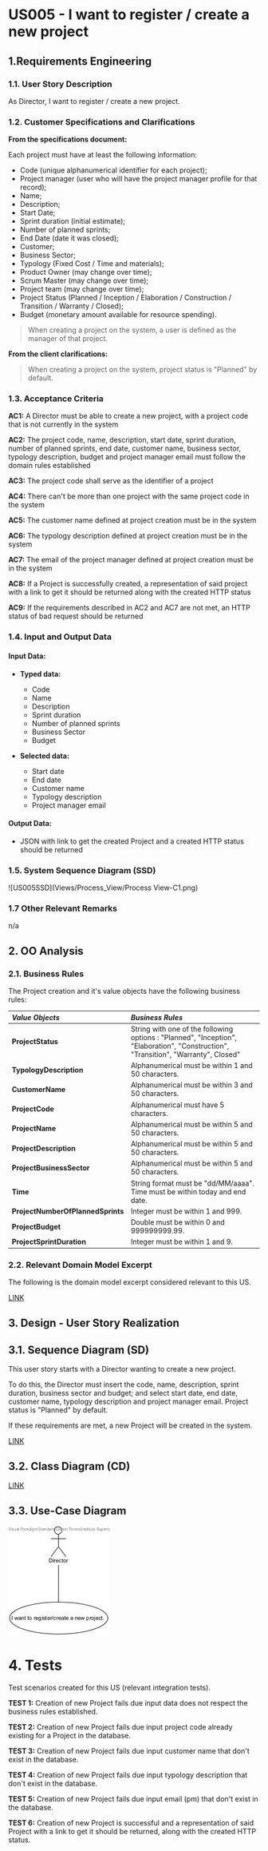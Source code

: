US005 - I want to register / create a new project
=======================================

## **1.Requirements Engineering**

### **1.1. User Story Description**

As Director, I want to register / create a new project.

### **1.2. Customer Specifications and Clarifications**

**From the specifications document:**

Each project must have at least the following information: <br>

- Code (unique alphanumerical identifier for each project);
- Project manager (user who will have the project manager profile for that record);
- Name;
- Description;
- Start Date;
- Sprint duration (initial estimate);
- Number of planned sprints;
- End Date (date it was closed);
- Customer;
- Business Sector;
- Typology (Fixed Cost / Time and materials);
- Product Owner (may change over time);
- Scrum Master (may change over time);
- Project team (may change over time);
- Project Status (Planned / Inception / Elaboration / Construction / Transition / Warranty / Closed);
- Budget (monetary amount available for resource spending).

> When creating a project on the system, a user is defined as the manager of that project.

**From the client clarifications:**

> When creating a project on the system, project status is "Planned" by default.
<p>

### **1.3. Acceptance Criteria**

<b>AC1:</b> A Director must be able to create a new project, with a project code that is not currently in the system

<b>AC2:</b> The project code, name, description, start date, sprint duration, number of planned sprints, end date, customer name, business sector, typology description, budget and project manager
email must follow the domain rules established

<b>AC3:</b> The project code shall serve as the identifier of a project

<b>AC4:</b> There can't be more than one project with the same project code in the system

<b>AC5:</b> The customer name defined at project creation must be in the system

<b>AC6:</b> The typology description defined at project creation must be in the system

<b>AC7:</b> The email of the project manager defined at project creation must be in the system

<b>AC8:</b> If a Project is successfully created, a representation of said project with a link to get it should be returned along with the created HTTP status

<b>AC9:</b> If the requirements described in AC2 and AC7 are not met, an HTTP status of bad request should be returned

### **1.4. Input and Output Data**

#### **Input Data:**

* **Typed data:**
  - Code
  - Name
  - Description
  - Sprint duration
  - Number of planned sprints
  - Business Sector
  - Budget

* **Selected data:**
  - Start date
  - End date
  - Customer name
  - Typology description
  - Project manager email

#### **Output Data:**

- JSON with link to get the created Project and a created HTTP status should be returned

### **1.5. System Sequence Diagram (SSD)**

![US005SSD](Views/Process_View/Process View-C1.png)

### 1.7 Other Relevant Remarks

n/a

## 2. OO Analysis

### 2.1. Business Rules

The Project creation and it's value objects have the following business rules:

| **_Value Objects_**               | **_Business Rules_**                                                                                                                |
|:----------------------------------|:------------------------------------------------------------------------------------------------------------------------------------|
| **ProjectStatus**                 | String with one of the following options : "Planned", "Inception", "Elaboration", "Construction", "Transition", "Warranty", Closed" |
| **TypologyDescription**           | Alphanumerical must be within 1 and 50 characters.                                                                                  |
| **CustomerName**                  | Alphanumerical must be within 3 and 50 characters.                                                                                  |
| **ProjectCode**                   | Alphanumerical must have 5 characters.                                                                                              |
| **ProjectName**                   | Alphanumerical must be within 5 and 50 characters.                                                                                  |
| **ProjectDescription**            | Alphanumerical must be within 5 and 50 characters.                                                                                  |
| **ProjectBusinessSector**         | Alphanumerical must be within 5 and 50 characters.                                                                                  |
| **Time**                          | String format must be "dd/MM/aaaa". Time must be within today and end date.                                                         |
| **ProjectNumberOfPlannedSprints** | Integer must be within 1 and 999.                                                                                                   |
| **ProjectBudget**                 | Double must be within 0 and 999999999.99.                                                                                           |
| **ProjectSprintDuration**         | Integer must be within 1 and 9.                                                                                                     |

### 2.2. Relevant Domain Model Excerpt

The following is the domain model excerpt considered relevant to this US.
</p>

[LINK](DomainModelExcerpt/DDD-project.puml)

## 3. Design - User Story Realization

## 3.1. Sequence Diagram (SD)

This user story starts with a Director wanting to create a new project. 

To do this, the Director must insert the code, name, description, sprint duration, business sector and budget; and select
start date, end date, customer name, typology description and project manager email. Project status is "Planned" by default.

If these requirements are met, a new Project will be created in the system.

[LINK](Views/Process_View/ProcessView-C4-Sequence_Diagram/us005sd.puml)

## 3.2. Class Diagram (CD)

[LINK](Views/Implementation_View/ImplementationView-C4-Class_Diagram/ImplementationView-C4-CD.puml)

## 3.3. Use-Case Diagram

![LINK](Views/Use_Case_4+1/UseCase_4+1.jpg)

# 4. Tests

Test scenarios created for this US (relevant integration tests).
<p></p>

**TEST 1:** Creation of new Project fails due input data does not respect the business rules established.
<p></p>

**TEST 2:** Creation of new Project fails due input project code already existing for a Project in the database.
<p></p>

**TEST 3:** Creation of new Project fails due input customer name that don't exist in the database.
<p></p>

**TEST 4:** Creation of new Project fails due input typology description that don't exist in the database.
<p></p>

**TEST 5:** Creation of new Project fails due input email (pm) that don't exist in the database.
<p></p>

**TEST 6:** Creation of new Project is successful and a representation of said Project with a link to get it should be returned, along with the created HTTP status.
<p></p>

